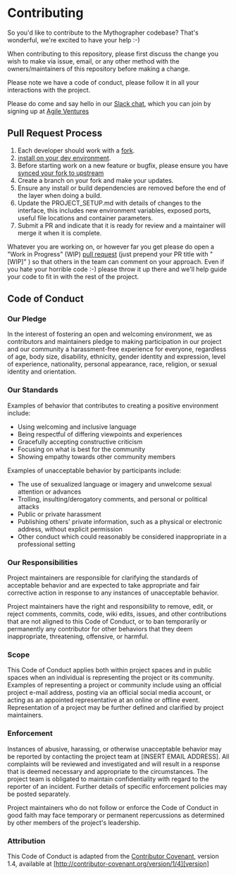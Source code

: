 # Contributing

So you'd like to contribute to the Mythographer codebase? That's wonderful, we're excited to have your help :-)

When contributing to this repository, please first discuss the change you wish to make via issue,
email, or any other method with the owners/maintainers of this repository before making a change.

Please note we have a code of conduct, please follow it in all your interactions with the project.

Please do come and say hello in our [Slack chat](https://agileventures.slack.com/messages/mythographer),
which you can join by signing up at [Agile Ventures](https://www.agileventures.org/)

## Pull Request Process

1. Each developer should work with a [fork](https://help.github.com/articles/fork-a-repo/).
2. [install on your dev environment](https://github.com/mattlindsey/mythographer#setting-up-for-development).
3. Before starting work on a new feature or bugfix, please ensure you have [synced your fork to upstream](https://help.github.com/articles/syncing-a-fork/)
4. Create a branch on your fork and make your updates.
5. Ensure any install or build dependencies are removed before the end of the layer when doing a
   build.
6. Update the PROJECT_SETUP.md with details of changes to the interface, this includes new environment
   variables, exposed ports, useful file locations and container parameters.
7. Submit a PR and indicate that it is ready for review and a maintainer will merge it when it is complete.

Whatever you are working on, or however far you get please do open a "Work in Progress" (WIP) [pull request](https://help.github.com/articles/creating-a-pull-request/) (just prepend your PR title with "[WIP]" ) so that others in the team can comment on your approach. Even if you hate your horrible code :-) please throw it up there and we'll help guide your code to fit in with the rest of the project.

## Code of Conduct

### Our Pledge

In the interest of fostering an open and welcoming environment, we as
contributors and maintainers pledge to making participation in our project and
our community a harassment-free experience for everyone, regardless of age, body
size, disability, ethnicity, gender identity and expression, level of experience,
nationality, personal appearance, race, religion, or sexual identity and
orientation.

### Our Standards

Examples of behavior that contributes to creating a positive environment
include:

- Using welcoming and inclusive language
- Being respectful of differing viewpoints and experiences
- Gracefully accepting constructive criticism
- Focusing on what is best for the community
- Showing empathy towards other community members

Examples of unacceptable behavior by participants include:

- The use of sexualized language or imagery and unwelcome sexual attention or
  advances
- Trolling, insulting/derogatory comments, and personal or political attacks
- Public or private harassment
- Publishing others' private information, such as a physical or electronic
  address, without explicit permission
- Other conduct which could reasonably be considered inappropriate in a
  professional setting

### Our Responsibilities

Project maintainers are responsible for clarifying the standards of acceptable
behavior and are expected to take appropriate and fair corrective action in
response to any instances of unacceptable behavior.

Project maintainers have the right and responsibility to remove, edit, or
reject comments, commits, code, wiki edits, issues, and other contributions
that are not aligned to this Code of Conduct, or to ban temporarily or
permanently any contributor for other behaviors that they deem inappropriate,
threatening, offensive, or harmful.

### Scope

This Code of Conduct applies both within project spaces and in public spaces
when an individual is representing the project or its community. Examples of
representing a project or community include using an official project e-mail
address, posting via an official social media account, or acting as an appointed
representative at an online or offline event. Representation of a project may be
further defined and clarified by project maintainers.

### Enforcement

Instances of abusive, harassing, or otherwise unacceptable behavior may be
reported by contacting the project team at [INSERT EMAIL ADDRESS]. All
complaints will be reviewed and investigated and will result in a response that
is deemed necessary and appropriate to the circumstances. The project team is
obligated to maintain confidentiality with regard to the reporter of an incident.
Further details of specific enforcement policies may be posted separately.

Project maintainers who do not follow or enforce the Code of Conduct in good
faith may face temporary or permanent repercussions as determined by other
members of the project's leadership.

### Attribution

This Code of Conduct is adapted from the [Contributor Covenant][homepage], version 1.4,
available at [http://contributor-covenant.org/version/1/4][version]

[homepage]: http://contributor-covenant.org
[version]: http://contributor-covenant.org/version/1/4/